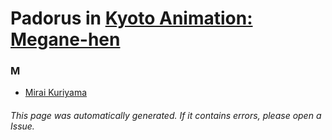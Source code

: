 # Padorus in [Kyoto Animation: Megane-hen](https://myanimelist.net/anime/17813/Kyoto_Animation__Megane-hen)

### M
* [Mirai Kuriyama](https://github.com/shadow578/Project-Padoru/blob/master/table-of-contents/characters/MiraiKuriyama.md)

###### This page was automatically generated. If it contains errors, please open a Issue.
